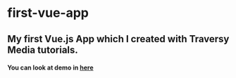 # first-vue-app

## My first Vue.js App which I created with Traversy Media tutorials.

#### You can look at demo in [here](https://yigiterdev-vue-app.netlify.app/)
